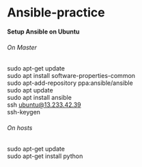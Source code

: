 # Ansible-practice

**Setup Ansible on Ubuntu**

###### On Master <br />
sudo apt-get update <br />
sudo apt install software-properties-common <br />
sudo apt-add-repository ppa:ansible/ansible <br />
sudo apt update <br />
sudo apt install ansible <br />
ssh ubuntu@13.233.42.39 <br />
ssh-keygen <br />

###### On hosts <br />
sudo apt-get update <br />
sudo apt-get install python 
